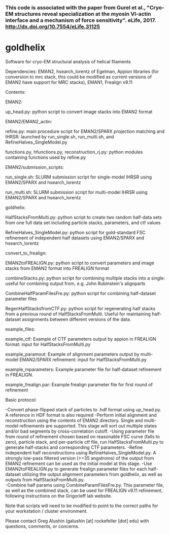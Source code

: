 
### This code is associated with the paper from Gurel et al., "Cryo-EM structures reveal specialization at the myosin VI-actin interface and a mechanism of force sensitivity". eLife, 2017. http://dx.doi.org/10.7554/eLife.31125

# goldhelix
Software for cryo-EM structural analysis of helical filaments

Dependencies: EMAN2, hsearch_lorentz of Egelman, Appion libraries (for conversion to mrc stack, this could be modified as current versions of EMAN2 have support for MRC stacks), EMAN1, Frealign v9.11


Contents:


EMAN2:

up_head.py: python script to convert image stacks into EMAN2 format


EMAN2/EMAN2_actin:

refine.py: main procedure script for EMAN2/SPARX projection matching and IHRSR: launched by run_single.sh, run_multi.sh, and RefineHalves_SingleModel.py

functions.py, hfunctions.py, reconstruction_rj.py: python modules containing functions used by refine.py


EMAN2/submission_scripts:

run_single.sh: SLURM submission script for single-model IHRSR using EMAN2/SPARX and hsearch_lorentz

run_multi.sh: SLURM submission script for multi-model IHRSR using EMAN2/SPARX and hsearch_lorentz


goldhelix:

HalfStacksFromMulti.py: python script to create two random half-data sets from one full data set including particle stacks, parameters, and ctf values

RefineHalves_SingleModel.py: python script for gold-standard FSC refinement of independent half datasets using EMAN2/SPARX and hsearch_lorentz


convert_to_frealign:

EMAN2toFREALIGN.py: python script to convert parameters and image stacks from EMAN2 format into FREALIGN format

combineStacks.py: python script for combining multiple stacks into a single: useful for combining output from, e.g. John Rubinstein's alignparts

CombineHalfParamFilesFre.py: python script for combining half-dataset parameter files

RegenHalfStacksfromCTF.py: python script for regenerating half stacks from a previous round of HalfStacksFromMulti.  Useful for maintaining half-dataset assignments between different versions of the data.


example_files:

example_ctf: Example of CTF parameters output by appion in FREALIGN format: input for HalfStacksFromMulti.py

example_paramout: Example of alignment parameters output by multi-model EMAN2/SPARX refinement: input for HalfStacksFromMulti.py

example_mparameters: Example parameter file for half-dataset refinement in FREALIGN.

example_frealign.par: Example frealign parameter file for first round of refinement


Basic protocol:

-Convert phase-flipped stack of particles to .hdf format using up_head.py.  A reference in HDF format is also required
-Perform initial alignment and reconstruction using the contents of EMAN2 directory.  Single and multi-model refinements are supported.  This stage will sort out multiple states and/or bad segments by cross-correlation cutoff.
-Using parameter file from round of refinement chosen based on reasonable FSC curve (falls to zero), particle stack, and per-particle ctf file, run HalfStacksFromMulti.py to generate half-stacks and corresponding CTF parameters.
-Refine independent half reconstructions using RefineHalves_SingleModel.py.  A strongly low-pass filtered version (>=35 angstroms) of the output from EMAN2 refinement can be used as the initial model at this stage.
-Use EMAN2toFREALIGN.py to generate frealign parameter files for each half-dataset utilizing the output alignment parameters from goldhelix, as well as outputs from HalfStacksFromMulti.py.  
-Combine half params using CombineParamFilesFre.py.  This parameter file, as well as the combined stack, can be used for FREALIGN v9.11 refinement, following instructions on the Grigorieff lab website.

Note that scripts will need to be modified to point to the correct paths for your workstation / cluster environment.

Please contact Greg Alushin (galushin [at] rockefeller [dot] edu) with questions, comments, or concerns.
